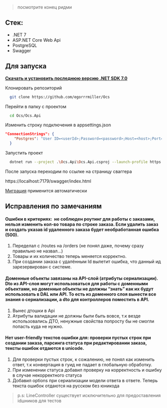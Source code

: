 > посмотрите конец ридми

## Стек:
- .NET 7
- ASP.NET Core Web Api
- PostgreSQL
- Swagger

## Для запуска

**[Скачать и установить последнюю версию .NET SDK 7.0](https://dotnet.microsoft.com/en-us/download/dotnet/7.0)**

Клонировать репозиторий

```bash
  git clone https://github.com/egorrrmiller/Ocs
```

Перейти в папку с проектом

```bash
  cd Ocs/Ocs.Api
```

Изменить строку подключения в appsettings.json

```json
"ConnectionStrings": {
    "Postgres": "User ID=<userId>;Password=<password>;Host=<host>;Port=<port>;Database=ocs;"
  }
```

Запустить проект

```bash
  dotnet run --project .\Ocs.Api\Ocs.Api.csproj --launch-profile https
```

После запуска переходим по ссылке на страницу сваггера

https://localhost:7179/swagger/index.html

[Миграция](https://github.com/egorrrmiller/Ocs/blob/main/Ocs.Database/Migrations/20230501201604_Init.cs) применится автоматически

## Исправления по замечаниям

#### Ошибки в критериях:  не соблюден роутинг для работы с заказами, нельзя изменить кол-во товара по строке заказа. Если удалить заказ и создать указав id удаленного заказа будет необработанная ошибка (500). 

1. Переделал с /routes на /orders (не понял даже, почему сразу правильно не назвал...)
2. Товары и их количество теперь меняется корректно.
3. При создании заказа с удалённым Id вылетит ошибка, что данный ид зарезервирован с системе.

#### Доменные объекты завязаны на API-слой (атрибуты сериализации). Dto из API-слоя могут использоваться для работы с доменными объектами, но доменные объекты не должны “знать” как их будут использовать в DAL или API. То есть из доменного слоя вынести все знания о сериализации, а dto для контроллеров поместить в API. 

1. Вынес дтошки в Api
2. Атрибуты валидации не должны были быть вовсе, т.к везде использовались ДТО, ненужные свойства попросту бы не смогли попасть куда не нужно.

#### Нет user-friendly текстов ошибки для: проверки пустых строк при создании заказа, парсинга статуса при редактировании заказа, тексты ошибок отдаются в unicode.

1. Для проверки пустых строк, к сожалению, не понял как изменить ответ, т.к конвертация в гуид не падает в глобальную обработку.
2. При изменении статуса добавил проверку на корректность и ошибку в случае некорректного статуса
3. Добавил options при сериализации модели ответа в ответе. Теперь текста ошибок отдаются на русском без юникода


> p.s: LineController существует исключительно для предоставления idшников для тестов




